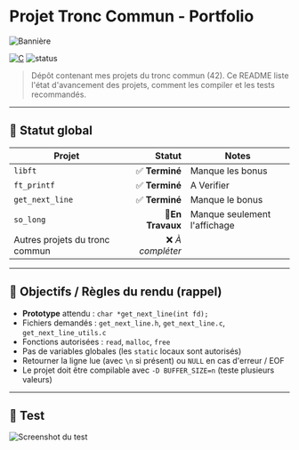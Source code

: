 # Projet Tronc Commun - Portfolio

![Bannière](https://via.placeholder.com/1200x240.png?text=Tronc+Commun+%2D+Projets+42)

[![C](https://img.shields.io/badge/-555555?logo=c)](https://en.wikipedia.org/wiki/C_(programming_language))
![status](https://img.shields.io/badge/Status-On%20Work-d?labelColor=black&color=orange)

> Dépôt contenant mes projets du tronc commun (42). Ce README liste l'état d'avancement des projets, comment les compiler et les tests recommandés.

---

## 🧾 Statut global

| Projet | Statut | Notes |
|---|---:|---|
| `libft` | ✅ **Terminé** | Manque les bonus |
| `ft_printf` | ✅ **Terminé** | A Verifier |
| `get_next_line` | ✅ **Terminé** | Manque le bonus |
| `so_long` | 🚧**En Travaux** | Manque seulement l'affichage |
| Autres projets du tronc commun | ❌ *À compléter* | |

---

## 🎯 Objectifs / Règles du rendu (rappel)

- **Prototype** attendu : `char *get_next_line(int fd);`
- Fichiers demandés : `get_next_line.h`, `get_next_line.c`, `get_next_line_utils.c`
- Fonctions autorisées : `read`, `malloc`, `free`
- Pas de variables globales (les `static` locaux sont autorisés)
- Retourner la ligne lue (avec `\n` si présent) ou `NULL` en cas d'erreur / EOF
- Le projet doit être compilable avec `-D BUFFER_SIZE=n` (teste plusieurs valeurs)

---

## 📸 Test

![Screenshot du test](https://via.placeholder.com/800x200.png?text=Output+%3A+get_next_line)
